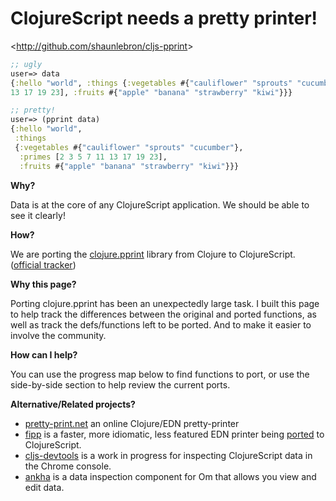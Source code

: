 # ClojureScript needs a __pretty printer!__

&lt;<http://github.com/shaunlebron/cljs-pprint>&gt;

```clojure
;; ugly
user=> data
{:hello "world", :things {:vegetables #{"cauliflower" "sprouts" "cucumber"}, :primes [2 3 5 7 11
13 17 19 23], :fruits #{"apple" "banana" "strawberry" "kiwi"}}}

;; pretty!
user=> (pprint data)
{:hello "world",
 :things
 {:vegetables #{"cauliflower" "sprouts" "cucumber"},
  :primes [2 3 5 7 11 13 17 19 23],
  :fruits #{"apple" "banana" "strawberry" "kiwi"}}}
```

__Why?__

Data is at the core of any ClojureScript application. We should be able to see
it clearly!

__How?__

We are porting the
[clojure.pprint](https://clojure.github.io/clojure/clojure.pprint-api.html)
library from Clojure to ClojureScript.  ([official tracker](http://dev.clojure.org/jira/browse/CLJS-710))

__Why this page?__

Porting clojure.pprint has been an unexpectedly large task.  I built this page
to help track the differences between the original and ported functions, as
well as track the defs/functions left to be ported.  And to make it easier to
involve the community.

__How can I help?__

You can use the progress map below to find functions to port, or use the
side-by-side section to help review the current ports.

__Alternative/Related projects?__

- [pretty-print.net](http://pretty-print.net) an online Clojure/EDN pretty-printer
- [fipp](https://github.com/brandonbloom/fipp) is a faster, more idiomatic, less featured EDN
  printer being [ported](https://github.com/brandonbloom/fipp/issues/7) to
  ClojureScript.
- [cljs-devtools](https://github.com/binaryage/cljs-devtools) is
  a work in progress for inspecting ClojureScript data in the Chrome
  console.
- [ankha](https://github.com/noprompt/ankha) is a data inspection component for
  Om that allows you view and edit data.



